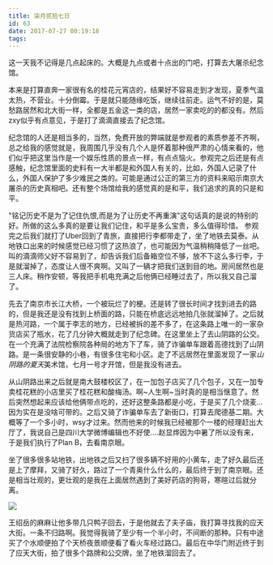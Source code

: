```yaml
---
title: 柒月贰拾七日
id: 63
date: 2017-07-27 00:19:18
tags:
---
```


这一天我不记得是几点起床的。大概是九点或者十点出的门吧，打算去大屠杀纪念馆。

本来是打算直奔一家很有名的桂花元宵店的，结果好不容易走到才发现，夏季气温太热，不营业。十分倒霉。于是就只能随缘吃饭，继续往前走。运气不好的是，莫愁路居然和北大街一样，全都是五金这一类的店，居然一家卖吃的的都没有。然后zxy似乎有点意见，于是打了滴滴直接去了纪念馆。

纪念馆的人还是相当多的，当然，免费开放的弊端就是参观者的素质参差不齐啊，总之给我的感觉就是，我周围几乎没有几个人是怀着那种很严肃的心情来看的，他们似乎把这里当作是一个娱乐性质的景点一样，有点点恼火。参观完之后还是有点感触，纪念馆里面的史料有一大半都是和外国人有关的，比如，外国人记录了什么，外国人保护了多少难民之类的。可能是通过公正的第三方的资料来昭示南京大屠杀的历史真相吧。还有整个场馆给我的感觉真的是和平，我们追求的真的只是和平。

"铭记历史不是为了记住仇恨,而是为了让历史不再重演"这句话真的是说的特别的好。所做的这么多真的是要让我们记住，和平是多么宝贵，多么值得珍惜。
参观完之后我们就打了Uber回到了青旅，直接把行李都带走了，坐了地铁去莫泰。从地铁口出来的时候感觉已经习惯了这热浪了，也可能因为气温稍稍降低了一丝吧。叫的滴滴师父好不容易到了，却告诉我们后备箱空位不够，放不下这么多行李，于是就溜掉了，态度让人很不爽啊。又叫了一辆才把我们送到目的地。房间居然也是三人床。稍作安顿，等我把手机电充满之后他俩已经睡过去了，所以我又自己溜了。

先去了南京市长江大桥，一个被玩烂了的梗。还是转了很长时间才找到进去的路的，但是我还是没有找到上桥面的路，只能在桥底远远地拍几张就溜掉了。之后就是热河路，一个属于李志的地方，已经被拆的差不多了，在这条路上唯一的一家杂货店买了瓶水，花了几分钟大概就走到了纪念碑。在这里坐上了去山阴路的公交。在一个充满了法院检察院各种局的地方下了车，骑了诈骗单车跟着高德找到了山阴路。是一条很安静的小巷，有很多住宅和小区。走了不远居然在里面发现了一家*山阴路的夏天*美术馆，七月一号才开馆，但是我没有进去。

从山阴路出来之后就是南大鼓楼校区了，在一加包子店买了几个包子，又在一加专卖桂花糕的小店里买了桂花糕和酸梅汤。啊~人生啊~当时真的是相当惬意了。然后突然想起来应该给他俩带点吃的，还好这整条路都是小吃，于是买了几个烧麦...因为实在是没啥可带的。之后又骑了诈骗单车去了新街口，打算去爬德基二期。大概等了一个多小时，wsy才过来。然而他来的时候我已经被那个一楼的经理赶出大厅了，我说自己是四川大学微博编辑也不好使....赵显烨因为中暑了所以没有来，于是我们执行了Plan B，去看南京眼。

坐了很多很多站地铁，出地铁之后又扫了很多辆不好用的小黄车，走了好久最后还是上了摩拜，又骑了好久，路过了一个青奥什么什么的，最后终于到了南京眼。还是相当壮观的，更壮观的是我在上面居然遇到了美好药店的狗哥，寒暄过后就分离。

![](http://cloud-1252628011.coscd.myqcloud.com/2017/08/20170727_211028.jpg)

王绍岳的麻麻让他多带几只鸭子回去，于是他就去了夫子庙，我打算寻找我的应天大街。一条不归路啊。我觉得我骑了至少有一个半小时，不间断的那种。只有中途买了个水顺便拍了个天桥夜景顺便看了看火车经过路口。最后在中华门附近终于到了应天大街，拍了很多个路牌和公交牌，坐了地铁溜回去了。